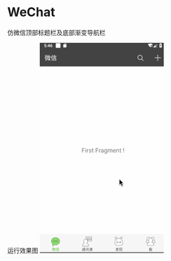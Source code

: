 # WeChat
仿微信顶部标题栏及底部渐变导航栏

运行效果图
![image](https://github.com/wuchao226/WeChat/blob/master/images/preview.gif)

